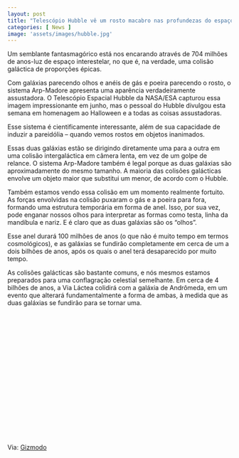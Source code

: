 ```yaml
---
layout: post
title: "Telescópio Hubble vê um rosto macabro nas profundezas do espaço"
categories: [ News ]
image: 'assets/images/hubble.jpg'
---
```


Um semblante fantasmagórico está nos encarando através de 704 milhões de anos-luz de espaço interestelar, no que é, na verdade, uma colisão galáctica de proporções épicas.

Com galáxias parecendo olhos e anéis de gás e poeira parecendo o rosto, o sistema Arp-Madore apresenta uma aparência verdadeiramente assustadora. O Telescópio Espacial Hubble da NASA/ESA capturou essa imagem impressionante em junho, mas o pessoal do Hubble divulgou esta semana em homenagem ao Halloween e a todas as coisas assustadoras.

<!-- RETANGULO LARGO -->
<script async src="https://pagead2.googlesyndication.com/pagead/js/adsbygoogle.js"></script>
<!-- Informat -->
<ins class="adsbygoogle"
style="display:block"
data-ad-client="ca-pub-2838251107855362"
data-ad-slot="2327980059"
data-ad-format="auto"
data-full-width-responsive="true"></ins>
<script>
(adsbygoogle = window.adsbygoogle || []).push({});
</script>

Esse sistema é cientificamente interessante, além de sua capacidade de induzir a pareidólia – quando vemos rostos em objetos inanimados.

Essas duas galáxias estão se dirigindo diretamente uma para a outra em uma colisão intergaláctica em câmera lenta, em vez de um golpe de relance. O sistema Arp-Madore também é legal porque as duas galáxias são aproximadamente do mesmo tamanho. A maioria das colisões galácticas envolve um objeto maior que substitui um menor, de acordo com o Hubble.

Também estamos vendo essa colisão em um momento realmente fortuito. As forças envolvidas na colisão puxaram o gás e a poeira para fora, formando uma estrutura temporária em forma de anel. Isso, por sua vez, pode enganar nossos olhos para interpretar as formas como testa, linha da mandíbula e nariz. E é claro que as duas galáxias são os “olhos”.

<!-- RETANGULO LARGO 2 -->
<script async src="//pagead2.googlesyndication.com/pagead/js/adsbygoogle.js"></script>
<ins class="adsbygoogle"
style="display:block; text-align:center;"
data-ad-layout="in-article"
data-ad-format="fluid"
data-ad-client="ca-pub-2838251107855362"
data-ad-slot="8549252987"></ins>
<script>
(adsbygoogle = window.adsbygoogle || []).push({});
</script>

Esse anel durará 100 milhões de anos (o que não é muito tempo em termos cosmológicos), e as galáxias se fundirão completamente em cerca de um a dois bilhões de anos, após os quais o anel terá desaparecido por muito tempo.

As colisões galácticas são bastante comuns, e nós mesmos estamos preparados para uma conflagração celestial semelhante. Em cerca de 4 bilhões de anos, a Via Láctea colidirá com a galáxia de Andrômeda, em um evento que alterará fundamentalmente a forma de ambas, à medida que as duas galáxias se fundirão para se tornar uma.

<!-- QUADRADO -->
<script async src="//pagead2.googlesyndication.com/pagead/js/adsbygoogle.js"></script>
<ins class="adsbygoogle"
style="display:inline-block;width:336px;height:280px"
data-ad-client="ca-pub-2838251107855362"
data-ad-slot="5351066970"></ins>
<script>
(adsbygoogle = window.adsbygoogle || []).push({});
</script>

Via: [Gizmodo](https://gizmodo.uol.com.br/hubble-rosto-macabro-espaco/)
